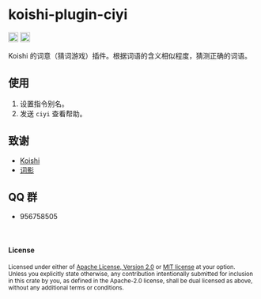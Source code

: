 # koishi-plugin-ciyi

[<img alt="github" src="https://img.shields.io/badge/github-araea/ci_yi-8da0cb?style=for-the-badge&labelColor=555555&logo=github" height="20">](https://github.com/araea/koishi-plugin-ciyi)
[<img alt="npm" src="https://img.shields.io/npm/v/koishi-plugin-shindan-maker.svg?style=for-the-badge&color=fc8d62&logo=npm" height="20">](https://www.npmjs.com/package/koishi-plugin-ciyi)

Koishi 的词意（猜词游戏）插件。根据词语的含义相似程度，猜测正确的词语。

## 使用

1. 设置指令别名。
2. 发送 `ciyi` 查看帮助。

## 致谢

* [Koishi](https://koishi.chat/)
* [词影](https://cy.surprising.studio/)

## QQ 群

* 956758505

<br>

#### License

<sup>
Licensed under either of <a href="LICENSE-APACHE">Apache License, Version
2.0</a> or <a href="LICENSE-MIT">MIT license</a> at your option.
</sup>

<br>

<sub>
Unless you explicitly state otherwise, any contribution intentionally submitted
for inclusion in this crate by you, as defined in the Apache-2.0 license, shall
be dual licensed as above, without any additional terms or conditions.
</sub>
